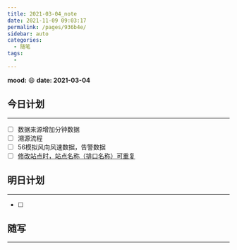 ```yaml
---
title: 2021-03-04_note
date: 2021-11-09 09:03:17
permalink: /pages/936b4e/
sidebar: auto
categories:
  - 随笔
tags:
  - 
---
```

**mood:** :smile:  																		**date: 2021-03-04**  
## 今日计划  
------
- [ ]  数据来源增加分钟数据
- [ ]  溯源流程
- [ ]  56模拟风向风速数据，告警数据
- [ ]  [修改站点时，站点名称（排口名称）可重复](https://gitlab.hitotek.com:8443/ltsp/ep/environ/-/issues/211)
## 明日计划  
------
- [ ]  
## 随写 
------

